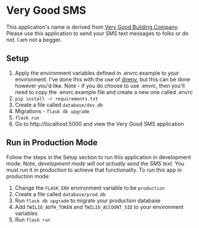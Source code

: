# Very Good SMS
This application's name is derived from [Very Good Building Company](https://www.youtube.com/watch?v=G4GcRiMj0JE). Please use this application to send your SMS text messages to folks or do not. I am not a begger.

## Setup
1. Apply the environment variables defined in .envrc.example to your environment. I've done this with the use of [direnv](https://github.com/direnv/direnv), but this can be done however you'd like. Note - if you do choose to use .envrc, then you'll need to copy the .envrc.example file and create a new one called .envrc
2. `pip install -r requirements.txt`
3. Create a file called `database/dev.db`
4. Migrations - `flask db upgrade`
5. `flask run`
6. Go to http://localhost:5000 and view the Very Good SMS application

## Run in Production Mode
Follow the steps in the Setup section to run this application in development mode. Note, *development mode will not actually send the SMS text*. You must run it in production to achieve that functionality. To run this app in production mode:
1. Change the `FLASK_ENV` environment variable to be `production`
2. Create a file called `database/prod.db`
3. Run `flask db upgrade` to migrate your production database
4. Add `TWILIO_AUTH_TOKEN` and `TWILIO_ACCOUNT_SID` to your environment variables
5. Run `flask run`
